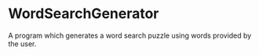 # WordSearchGenerator
A program which generates a word search puzzle using words provided by the user.
